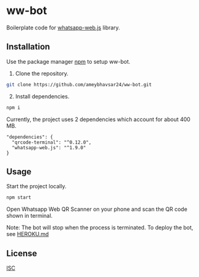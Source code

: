 # ww-bot

Boilerplate code for [whatsapp-web.js](https://github.com/pedroslopez/whatsapp-web.js) library.

## Installation

Use the package manager [npm](https://www.npmjs.com/) to setup ww-bot.

1. Clone the repository.
```bash
git clone https://github.com/ameybhavsar24/ww-bot.git
```

2. Install dependencies.
```bash
npm i
```
Currently, the project uses 2 dependencies which account for about 400 MB.
```
"dependencies": {
  "qrcode-terminal": "^0.12.0",
  "whatsapp-web.js": "^1.9.0"
}
```

## Usage
Start the project locally.
```bash
npm start
```
Open Whatsapp Web QR Scanner on your phone and scan the QR code shown in terminal.

Note: The bot will stop when the process is terminated. To deploy the bot, see [HEROKU.md](https://github.com/ameybhavsar24/ww-bot/master/HEROKU.md)

## License
[ISC](https://choosealicense.com/licenses/isc/)
